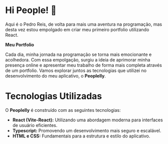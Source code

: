 # Hi People! 👋

Aqui é o Pedro Reis, de volta para mais uma aventura na programação, mas desta vez estou empolgado em criar meu primeiro portfolio utilizando React.


**Meu Portfolio**

Cada dia, minha jornada na programação se torna mais emocionante e acolhedora. Com essa empolgação, surgiu a ideia de aprimorar minha presença online e apresentar meu trabalho de forma mais completa através de um portfolio. Vamos explorar juntos as tecnologias que utilizei no desenvolvimento do meu aplicativo, o **Peoplelly**.

# Tecnologias Utilizadas

O **Peoplelly** é construído com as seguintes tecnologias:

- **React (Vite-React):** Utilizando uma abordagem moderna para interfaces de usuário eficientes.
- **Typescript:** Promovendo um desenvolvimento mais seguro e escalável.
- **HTML e CSS:** Fundamentais para a estrutura e estilo do aplicativo.

